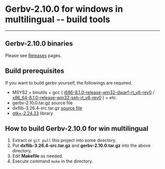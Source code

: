 # Gerbv-2.10.0 for windows in multilingual -- build tools
---------------------------------------------
## Gerbv-2.10.0 binaries
Please see [Releases](https://github.com/kitanokitsune/gerbv_for_win_multilingual/releases/tag/v2.10.0) pages.

## Build prerequisites
If you want to build gerbv yourself, the followings are required.
+ MSYS2 + binutils + gcc ( [i686-8.1.0-release-win32-dwarf-rt_v6-rev0](https://sourceforge.net/projects/mingw-w64/files/Toolchains%20targetting%20Win32/Personal%20Builds/mingw-builds/8.1.0/threads-win32/dwarf/i686-8.1.0-release-win32-dwarf-rt_v6-rev0.7z)  / [x86_64-8.1.0-release-win32-seh-rt_v6-rev0](https://sourceforge.net/projects/mingw-w64/files/Toolchains%20targetting%20Win64/Personal%20Builds/mingw-builds/8.1.0/threads-win32/seh/x86_64-8.1.0-release-win32-seh-rt_v6-rev0.7z) ) + etc.
+ gerbv-2.10.0.tar.gz source file
+ dxflib-3.26.4-src.tar.gz [source file](https://qcad.org/en/dxflib-downloads)
+ [gtk+-2.24.33](https://github.com/kitanokitsune/gtk2.24-win-static-library-builder/releases) library

## How to build Gerbv-2.10.0 for win multilingual
1. Extract or `git pull` this project into some directory.
2. Put **dxflib-3.26.4-src.tar.gz** and **gerbv-2.10.0.tar.gz** into the above directory.
3. Edit **Makefile** as needed.
4. Execute command `make` in the directory.
